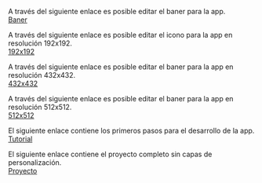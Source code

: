 


A través del siguiente enlace es posible editar el baner para la app.<br/>
[Baner](https://www.canva.com/design/DAFOpxqKwUI/dPaVJg4ahIHLLsY0VFlygQ/edit?utm_content=DAFOpxqKwUI&utm_campaign=designshare&utm_medium=link2&utm_source=sharebutton)

A través del siguiente enlace es posible editar el icono para la app en resolución 192x192.<br/>
[192x192](https://www.canva.com/design/DAFP4t0MoO0/kuE93aILIjy6gxwTzHVEOw/edit?utm_content=DAFP4t0MoO0&utm_campaign=designshare&utm_medium=link2&utm_source=sharebutton)

A través del siguiente enlace es posible editar el baner para la app en resolución 432x432.<br/>
[432x432](https://www.canva.com/design/DAFP4o9ZqBk/bCtmJf0F1RauYNFi60SFaw/edit?utm_content=DAFP4o9ZqBk&utm_campaign=designshare&utm_medium=link2&utm_source=sharebutton)

A través del siguiente enlace es posible editar el baner para la app en resolución 512x512.<br/>
[512x512](https://www.canva.com/design/DAFP48BoGqM/pNLMU9mYRIZHqu5_tFrwEQ/edit?utm_content=DAFP48BoGqM&utm_campaign=designshare&utm_medium=link2&utm_source=sharebutton)

El siguiente enlace contiene los primeros pasos para el desarrollo de la app.<br/>
[Tutorial](https://drive.google.com/file/d/1_5UtuuxVOgbDe2BXuu-aFmPpRb7MjVWM/view?usp=sharing)

El siguiente enlace contiene el proyecto completo sin capas de personalización.<br/>
[Proyecto](https://drive.google.com/file/d/1ZHEJKFlnM7seABOQaTvx_4h4ermMiBUO/view?usp=sharing)
